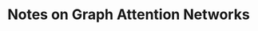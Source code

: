---
title: "Notes on Graph Attention Networks"
excerpt_separator: "<!--more-->"
categories:
	- Graph Neural Networks
tags:
author_profile: false
---